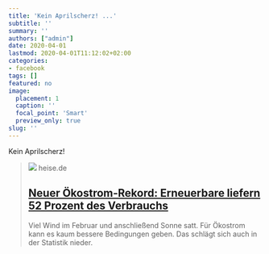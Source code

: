 ```yaml
---
title: 'Kein Aprilscherz! ...'
subtitle: ''
summary: ''
authors: ["admin"]
date: 2020-04-01
lastmod: 2020-04-01T11:12:02+02:00
categories:
- facebook
tags: []
featured: no
image:
  placement: 1
  caption: ''
  focal_point: 'Smart'
  preview_only: true
slug: ''
---
```

Kein Aprilscherz!
> [![](https://heise.cloudimg.io/bound/1200x1200/q85.png-lossy-85.webp-lossy-85.foil1/_www-heise-de_/imgs/18/2/8/7/1/7/6/9/shutterstock_1454940068-0721cd8d1aca58ee.jpeg)](https://www.heise.de/newsticker/meldung/Neuer-Oekostrom-Rekord-Erneuerbare-liefern-52-Prozent-des-Verbrauchs-4694360.html)
> heise.de
> ## [Neuer Ökostrom-Rekord: Erneuerbare liefern 52 Prozent des Verbrauchs](https://www.heise.de/newsticker/meldung/Neuer-Oekostrom-Rekord-Erneuerbare-liefern-52-Prozent-des-Verbrauchs-4694360.html)
>
>Viel Wind im Februar und anschließend Sonne satt. Für Ökostrom kann es kaum bessere Bedingungen geben. Das schlägt sich auch in der Statistik nieder.

